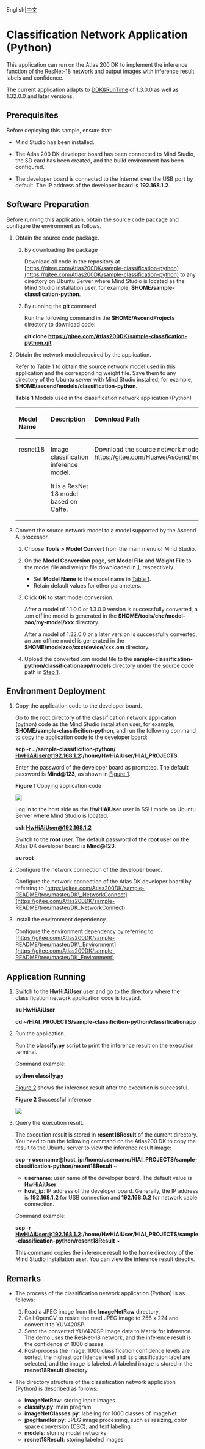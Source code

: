 English|[中文](Readme.md)

# Classification Network Application \(Python\)<a name="EN-US_TOPIC_0228757083"></a>

This application can run on the Atlas 200 DK to implement the inference function of the ResNet-18 network and output images with inference result labels and confidence.

The current application adapts to  [DDK&RunTime](https://ascend.huawei.com/resources)  of 1.3.0.0 as well as 1.32.0.0 and later versions.

## Prerequisites<a name="section137245294533"></a>

Before deploying this sample, ensure that:

-   Mind Studio  has been installed.

-   The Atlas 200 DK developer board has been connected to  Mind Studio, the SD card has been created, and the build environment has been configured.
-   The developer board is connected to the Internet over the USB port by default. The IP address of the developer board is  **192.168.1.2**.

## Software Preparation<a name="section8534138124114"></a>

Before running this application, obtain the source code package and configure the environment as follows.

1.  <a name="li953280133816"></a>Obtain the source code package.
    1.  By downloading the package

        Download all code in the repository at  [https://gitee.com/Atlas200DK/sample-classification-python](https://gitee.com/Atlas200DK/sample-classification-python)  to any directory on Ubuntu Server where  Mind Studio  is located as the  Mind Studio  installation user, for example,  **$HOME/sample-classfication-python**.

    2.  By running the  **git**  command

        Run the following command in the  **$HOME/AscendProjects**  directory to download code:

        **git clone https://gitee.com/Atlas200DK/sample-classfication-python.git**

2.  Obtain the network model required by the application.

    Refer to  [Table 1](#table1119094515272)  to obtain the source network model used in this application and the corresponding weight file. Save them to any directory of the Ubuntu server with  Mind Studio  installed, for example,  **$HOME/ascend/models/classification-python**.

    **Table  1**  Models used in the classification network application \(Python\)

    <a name="table1119094515272"></a>
    <table><thead align="left"><tr id="row677354502719"><th class="cellrowborder" valign="top" width="13%" id="mcps1.2.4.1.1"><p id="p167731845122717"><a name="p167731845122717"></a><a name="p167731845122717"></a>Model Name</p>
    </th>
    <th class="cellrowborder" valign="top" width="26%" id="mcps1.2.4.1.2"><p id="p277317459276"><a name="p277317459276"></a><a name="p277317459276"></a>Description</p>
    </th>
    <th class="cellrowborder" valign="top" width="61%" id="mcps1.2.4.1.3"><p id="p9773114512270"><a name="p9773114512270"></a><a name="p9773114512270"></a>Download Path</p>
    </th>
    </tr>
    </thead>
    <tbody><tr id="row3122314144215"><td class="cellrowborder" valign="top" width="13%" headers="mcps1.2.4.1.1 "><p id="p3774194512713"><a name="p3774194512713"></a><a name="p3774194512713"></a>resnet18</p>
    </td>
    <td class="cellrowborder" valign="top" width="26%" headers="mcps1.2.4.1.2 "><p id="p7774245122713"><a name="p7774245122713"></a><a name="p7774245122713"></a>Image classification inference model.</p>
    <p id="p577494517271"><a name="p577494517271"></a><a name="p577494517271"></a>It is a ResNet 18 model based on Caffe.</p>
    </td>
    <td class="cellrowborder" valign="top" width="61%" headers="mcps1.2.4.1.3 "><p id="p16774144510270"><a name="p16774144510270"></a><a name="p16774144510270"></a>Download the source network model file and its weight file by referring to <strong id="b1728815118918"><a name="b1728815118918"></a><a name="b1728815118918"></a>README.md</strong> at <a href="https://gitee.com/HuaweiAscend/models/tree/master/computer_vision/classification/resnet18" target="_blank" rel="noopener noreferrer">https://gitee.com/HuaweiAscend/models/tree/master/computer_vision/classification/resnet18</a>.</p>
    </td>
    </tr>
    </tbody>
    </table>

3.  Convert the source network model to a model supported by the Ascend AI processor.
    1.  Choose  **Tools \> Model Convert**  from the main menu of  Mind Studio.
    2.  On the  **Model Conversion**  page, set  **Model File**  and  **Weight File**  to the model file and weight file downloaded in  [1](#li953280133816), respectively.
        -   Set  **Model Name**  to the model name in  [Table 1](#table1119094515272).
        -   Retain default values for other parameters.

    3.  Click  **OK**  to start model conversion.

        After a model of 1.1.0.0 or 1.3.0.0 version is successfully converted, a .om offline model is generated in the  **$HOME/tools/che/model-zoo/my-model/xxx**  directory.

        After a model of 1.32.0.0 or a later version is successfully converted, an .om offline model is generated in the  **$HOME/modelzoo/xxx/device/xxx.om**  directory.

    4.  Upload the converted .om model file to the  **sample-classification-python/classificationapp/models**  directory under the source code path in  [Step 1](#li953280133816).


## Environment Deployment<a name="section1759513564117"></a>

1.  Copy the application code to the developer board.

    Go to the root directory of the classification network application \(python\) code as the  Mind Studio  installation user, for example,  **$HOME/sample-classificition-python**, and run the following command to copy the application code to the developer board:

    **scp -r ../sample-classificition-python/ HwHiAiUser@192.168.1.2:/home/HwHiAiUser/HIAI\_PROJECTS**

    Enter the password of the developer board as prompted. The default password is  **Mind@123**, as shown in  [Figure 1](#en-us_topic_0198304761_fig1660453512014).

    **Figure  1**  Copying application code<a name="en-us_topic_0198304761_fig1660453512014"></a>  
    

    ![](figures/en-us_image_0228832431.png)

    Log in to the host side as the  **HwHiAiUser**  user in SSH mode on Ubuntu Server where  Mind Studio  is located.

    **ssh HwHiAiUser@192.168.1.2**

    Switch to the  **root**  user. The default password of the  **root**  user on the Atlas DK developer board is  **Mind@123**.

    **su root**

2.  Configure the network connection of the developer board.

    Configure the network connection of the Atlas DK developer board by referring to  [https://gitee.com/Atlas200DK/sample-README/tree/master/DK\_NetworkConnect](https://gitee.com/Atlas200DK/sample-README/tree/master/DK_NetworkConnect).

3.  Install the environment dependency.

    Configure the environment dependency by referring to  [https://gitee.com/Atlas200DK/sample-README/tree/master/DK\_Environment](https://gitee.com/Atlas200DK/sample-README/tree/master/DK_Environment).


## Application Running<a name="section6245151616426"></a>

1.  Switch to the  **HwHiAiUser**  user and go to the directory where the classification network application code is located.

    **su HwHiAiUser**

    **cd \~/HIAI\_PROJECTS/sample-classificition-python/classificationapp**

2.  Run the application.

    Run the  **classify.py**  script to print the inference result on the execution terminal.

    Command example:

    **python classify.py**

    [Figure 2](#fig1863053617417)  shows the inference result after the execution is successful.

    **Figure  2**  Successful inference<a name="fig1863053617417"></a>  
    

    ![](figures/en-us_image_0228757215.png)

3.  Query the execution result.

    The execution result is stored in  **resent18Result**  of the current directory. You need to run the following command on the Atlas200 DK to copy the result to the Ubuntu server to view the inference result image:

    **scp -r username@host\_ip:/home/username/HIAI\_PROJECTS/sample-classification-python/resent18Result \~**

    -   **username**: user name of the developer board. The default value is  **HwHiAiUser**.
    -   **host\_ip**: IP address of the developer board. Generally, the IP address is  **192.168.1.2**  for USB connection and  **192.168.0.2**  for network cable connection.

    Command example:

    **scp -r HwHiAiUser@192.168.1.2:/home/HwHiAiUser/HIAI\_PROJECTS/sample-classification-python/resent18Result \~**

    This command copies the inference result to the home directory of the Mind Studio installation user. You can view the inference result directly.


## Remarks<a name="section1092612277429"></a>

-   The process of the classification network application \(Python\) is as follows:
    1.  Read a JPEG image from the  **ImageNetRaw**  directory.
    2.  Call OpenCV to resize the read JPEG image to 256 x 224 and convert it to YUV420SP.
    3.  Send the converted YUV420SP image data to Matrix for inference. The demo uses the ResNet-18 network, and the inference result is the confidence of 1000 classes.
    4.  Post-process the image. 1000 classification confidence levels are sorted, the highest confidence level and its classification label are selected, and the image is labeled. A labeled image is stored in the  **resnet18Result**  directory.

-   The directory structure of the classification network application \(Python\) is described as follows:
    -   **ImageNetRaw**: storing input images
    -   **classify.py**: main program
    -   **imageNetClasses.py**: labeling for 1000 classes of ImageNet
    -   **jpegHandler.py**: JPEG image processing, such as resizing, color space conversion \(CSC\), and text labeling
    -   **models**: storing model networks
    -   **resnet18Result**: storing labeled images


